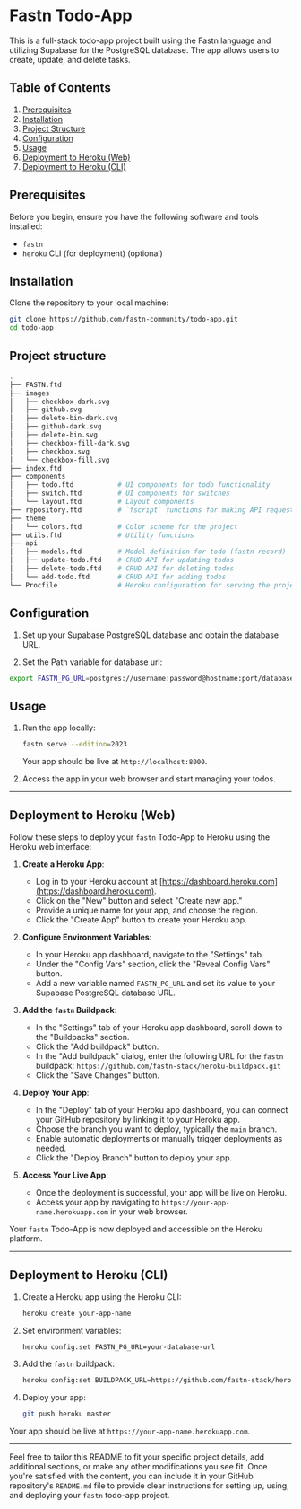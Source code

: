 # Fastn Todo-App

This is a full-stack todo-app project built using the Fastn language and utilizing Supabase for the PostgreSQL database. The app allows users to create, update, and delete tasks.

## Table of Contents

1. [Prerequisites](#prerequisites)
2. [Installation](#installation)
3. [Project Structure](#project-structure)
4. [Configuration](#configuration)
5. [Usage](#usage)
6. [Deployment to Heroku (Web)](#deployment-to-heroku-web)
7. [Deployment to Heroku (CLI)](#deployment-to-heroku-cli)

## Prerequisites

Before you begin, ensure you have the following software and tools installed:

- `fastn`
- `heroku` CLI (for deployment) (optional)

## Installation

Clone the repository to your local machine:

```bash
git clone https://github.com/fastn-community/todo-app.git
cd todo-app
```

## Project structure

```bash
.
├── FASTN.ftd
├── images
│   ├── checkbox-dark.svg
│   ├── github.svg
│   ├── delete-bin-dark.svg
│   ├── github-dark.svg
│   ├── delete-bin.svg
│   ├── checkbox-fill-dark.svg
│   ├── checkbox.svg
│   └── checkbox-fill.svg
├── index.ftd
├── components
│   ├── todo.ftd           # UI components for todo functionality
│   ├── switch.ftd         # UI components for switches
│   └── layout.ftd         # Layout components
├── repository.ftd         # `fscript` functions for making API requests
├── theme
│   └── colors.ftd         # Color scheme for the project
├── utils.ftd              # Utility functions
├── api
│   ├── models.ftd         # Model definition for todo (fastn record)
│   ├── update-todo.ftd    # CRUD API for updating todos
│   ├── delete-todo.ftd    # CRUD API for deleting todos
│   └── add-todo.ftd       # CRUD API for adding todos
└── Procfile               # Heroku configuration for serving the project
```

## Configuration

1. Set up your Supabase PostgreSQL database and obtain the database URL.

2. Set the Path variable for database url: 

```bash
export FASTN_PG_URL=postgres://username:password@hostname:port/database
```

## Usage

1. Run the app locally:

   ```bash
   fastn serve --edition=2023
   ```

   Your app should be live at `http://localhost:8000`.

2. Access the app in your web browser and start managing your todos.

---

## Deployment to Heroku (Web)

Follow these steps to deploy your `fastn` Todo-App to Heroku using the Heroku web interface:

1. **Create a Heroku App**:

   - Log in to your Heroku account at [https://dashboard.heroku.com](https://dashboard.heroku.com).
   - Click on the "New" button and select "Create new app."
   - Provide a unique name for your app, and choose the region.
   - Click the "Create App" button to create your Heroku app.

2. **Configure Environment Variables**:

   - In your Heroku app dashboard, navigate to the "Settings" tab.
   - Under the "Config Vars" section, click the "Reveal Config Vars" button.
   - Add a new variable named `FASTN_PG_URL` and set its value to your Supabase PostgreSQL database URL.

3. **Add the `fastn` Buildpack**:

   - In the "Settings" tab of your Heroku app dashboard, scroll down to the "Buildpacks" section.
   - Click the "Add buildpack" button.
   - In the "Add buildpack" dialog, enter the following URL for the `fastn` buildpack: `https://github.com/fastn-stack/heroku-buildpack.git`
   - Click the "Save Changes" button.

4. **Deploy Your App**:

   - In the "Deploy" tab of your Heroku app dashboard, you can connect your GitHub repository by linking it to your Heroku app.
   - Choose the branch you want to deploy, typically the `main` branch.
   - Enable automatic deployments or manually trigger deployments as needed.
   - Click the "Deploy Branch" button to deploy your app.

5. **Access Your Live App**:

   - Once the deployment is successful, your app will be live on Heroku.
   - Access your app by navigating to `https://your-app-name.herokuapp.com` in your web browser.

Your `fastn` Todo-App is now deployed and accessible on the Heroku platform.

---

## Deployment to Heroku (CLI)

1. Create a Heroku app using the Heroku CLI:

   ```bash
   heroku create your-app-name
   ```

2. Set environment variables:

   ```bash
   heroku config:set FASTN_PG_URL=your-database-url
   ```

3. Add the `fastn` buildpack:

   ```bash
   heroku config:set BUILDPACK_URL=https://github.com/fastn-stack/heroku-buildpack.git
   ```

4. Deploy your app:

   ```bash
   git push heroku master
   ```

Your app should be live at `https://your-app-name.herokuapp.com`.

---

Feel free to tailor this README to fit your specific project details, add additional sections, or make any other modifications you see fit. Once you're satisfied with the content, you can include it in your GitHub repository's `README.md` file to provide clear instructions for setting up, using, and deploying your `fastn` todo-app project.
